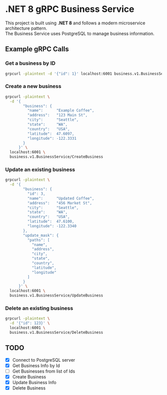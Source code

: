 # .NET 8 gRPC Business Service

This project is built using **.NET 8** and follows a modern microservice architecture pattern.  
The Business Service uses PostgreSQL to manage business information.

## Example gRPC Calls

### Get a business by ID

```bash
grpcurl -plaintext -d '{"id": 1}' localhost:6001 business.v1.BusinessService/GetBusinessById
```

### Create a new business

```bash
grpcurl -plaintext \
  -d '{
        "business": {
          "name":      "Example Coffee",
          "address":   "123 Main St",
          "city":      "Seattle",
          "state":     "WA",
          "country":   "USA",
          "latitude":  47.6097,
          "longitude": -122.3331
        }
      }' \
  localhost:6001 \
  business.v1.BusinessService/CreateBusiness
```

### Update an existing business

```bash
grpcurl -plaintext \
  -d '{
        "business": {
          "id": 3,
          "name":      "Updated Coffee",
          "address":   "456 Market St",
          "city":      "Seattle",
          "state":     "WA",
          "country":   "USA",
          "latitude":  47.6100,
          "longitude": -122.3340
        },
        "update_mask": {
          "paths": [
            "name",
            "address",
            "city",
            "state",
            "country",
            "latitude",
            "longitude"
          ]
        }
      }' \
  localhost:6001 \
  business.v1.BusinessService/UpdateBusiness
```

### Delete an existing business

```bash
grpcurl -plaintext \
  -d '{"id": 123}' \
  localhost:6001 \
  business.v1.BusinessService/DeleteBusiness
```


## TODO

- [x] Connect to PostgreSQL server  
- [x] Get Business Info by Id  
- [ ] Get Businesses from list of Ids  
- [x] Create Business  
- [x] Update Business Info  
- [x] Delete Business  
